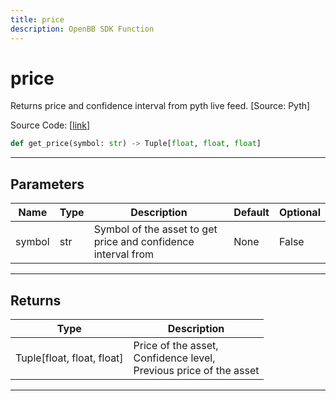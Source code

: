 ```yaml
---
title: price
description: OpenBB SDK Function
---
```


# price

Returns price and confidence interval from pyth live feed. [Source: Pyth]

Source Code: [[link](https://github.com/OpenBB-finance/OpenBBTerminal/tree/main/openbb_terminal/cryptocurrency/pyth_model.py#L78)]
```python
def get_price(symbol: str) -> Tuple[float, float, float]
```
---
## Parameters
| Name | Type | Description | Default | Optional |
| ---- | ---- | ----------- | ------- | -------- |
| symbol | str | Symbol of the asset to get price and confidence interval from | None | False |

---
## Returns
| Type | Description |
| ---- | ----------- |
| Tuple[float, float, float] | Price of the asset,<br/>Confidence level,<br/>Previous price of the asset |
---

